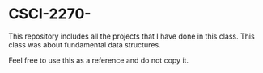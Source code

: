 # CSCI-2270-
This repository includes all the projects that I have done in this class. This class was about fundamental data structures.

Feel free to use this as a reference and do not copy it.
